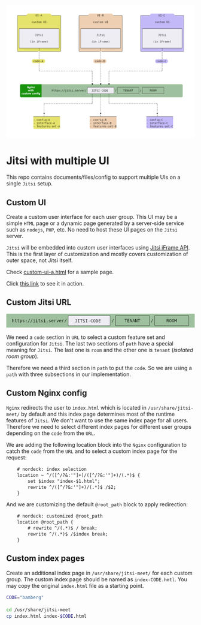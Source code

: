 ![Jitsi with multiple UI](docs/schema-multiple-ui.png)

# Jitsi with multiple UI

This repo contains documents/files/config to support multiple UIs on a single
`Jitsi` setup.

## Custom UI

Create a custom user interface for each user group. This UI may be a simple
`HTML` page or a dynamic page generated by a server-side service such as
`nodejs`, `PHP`, etc. No need to host these UI pages on the `Jitsi` server.

`Jitsi` will be embedded into custom user interfaces using
[Jitsi iFrame API](https://jitsi.github.io/handbook/docs/dev-guide/dev-guide-iframe).
This is the first layer of customization and mostly covers customization of
outer space, not Jitsi itself.

Check [custom-ui-a.html](templates/custom-ui/custom-ui-a.html) for a sample
page.

Click
[this link](https://nordeck.github.io/jitsi-multiple-ui/templates/custom-ui/custom-ui-a.html)
to see it in action.

## Custom Jitsi URL

![Custom Jitsi URL](docs/custom-jitsi-url.png)

We need a `code` section in `URL` to select a custom feature set and
configuration for `Jitsi`. The last two sections of `path` have a special
meaning for `Jitsi`. The last one is `room` and the other one is `tenant`
(_isolated room group_).

Therefore we need a third section in `path` to put the `code`. So we are using a
`path` with three subsections in our implementation.

## Custom Nginx config

`Nginx` redirects the user to `index.html` which is located in
`/usr/share/jitsi-meet/` by default and this index page determines most of
the runtime features of `Jitsi`. We don't want to use the same index page for
all users. Therefore we need to select different index pages for different user
groups depending on the `code` from the `URL`.

We are adding the following location block into the `Nginx` configuration to
catch the `code` from the `URL` and to select a custom index page for the
request:

```config
    # nordeck: index selection
    location ~ ^/([^/?&:'"]+)/([^/?&:'"]+)/(.*)$ {
        set $index "index-$1.html";
        rewrite ^/([^/?&:'"]+)/(.*)$ /$2;
    }
```

And we are customizing the default `@root_path` block to apply redirection:

```config
    # nordeck: customized @root_path
    location @root_path {
        # rewrite ^/(.*)$ / break;
        rewrite ^/(.*)$ /$index break;
    }
```

## Custom index pages

Create an additional index page in `/usr/share/jitsi-meet/` for each custom
group. The custom index page should be named as `index-CODE.hmtl`. You may copy
the original `index.html` file as a starting point.

```bash
CODE="bamberg"

cd /usr/share/jitsi-meet
cp index.html index-$CODE.html
```
